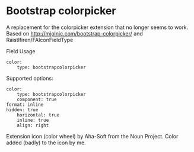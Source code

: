 Bootstrap colorpicker
======================

A replacement for the colorpicker extension that no longer seems to work. Based on http://mjolnic.com/bootstrap-colorpicker/ and Raistlfiren/FAIconFieldType

Field Usage 

    color:
        type: bootstrapcolorpicker

Supported options:

    color:
        type: bootstrapcolorpicker
        component: true
  	format: inline
 	hidden: true
        horizontal: true
        inline: true
        align: right

Extension icon (color wheel) by Aha-Soft from the Noun Project. Color added (badly) to the icon by me.
